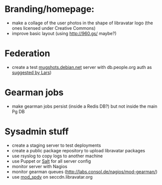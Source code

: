 # Branding/homepage:

* make a collage of the user photos in the shape of libravatar logo (the ones licensed under Creative Commons)
* improve basic layout (using http://960.gs/ maybe?)

# Federation

* create a test [mugshots.debian.net](http://liw.iki.fi/liw/log/2006-11.html#20061127b) server with db.people.org auth as [suggested by Lars](http://www.mail-archive.com/debian-project@lists.debian.org/msg00572.html))

# Gearman jobs

* make gearman jobs persist (inside a Redis DB?) but not inside the main Pg DB

# Sysadmin stuff

* create a staging server to test deployments
* create a public package repository to upload libravatar packages
* use rsyslog to copy logs to another machine
* use Puppet or [Salt](http://saltstack.org) for all server config
* monitor server with Nagios
* monitor gearman queues (http://labs.consol.de/nagios/mod-gearman/)
* use [mod_spdy](https://code.google.com/p/mod-spdy/) on seccdn.libravatar.org
